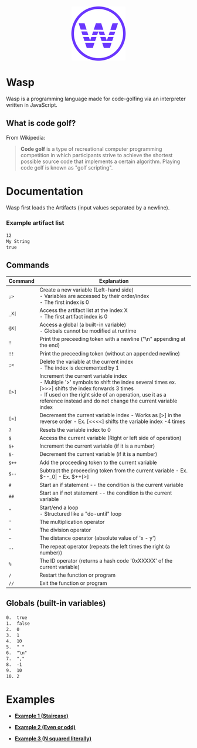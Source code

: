 <p align="center">
	<img alt="wasp logo" src="https://github.com/Jaggler3/wasp-web/blob/main/src/images/icon.png?raw=true">
</p>

# Wasp
Wasp is a programming language made for code-golfing via an interpreter written in JavaScript.

## What is code golf?
From Wikipedia:
> **Code golf** is a type of recreational computer programming competition in which participants strive to achieve the shortest possible source code that implements a certain algorithm. Playing code golf is known as "golf scripting".

# Documentation
Wasp first loads the Artifacts (input values separated by a newline).
### Example artifact list
```
12
My String
true
```

## Commands
| Command 	| Explanation 	|
|-	|-	|
| `;>` 	| Create a new variable (Left-hand side) <br/>  - Variables are accessed by their order/index <br/>  - The first index is 0 	|
| `_X\|` 	| Access the artifact list at the index X <br/> - The first artifact index is 0 	|
| `@X\|` 	| Access a global (a built-in variable) <br/> - Globals cannot be modified at runtime 	|
| `!` 	| Print the preceeding token with a newline ("\n" appending at the end) 	|
| `!!` 	| Print the preceeding token (without an appended newline) 	|
| `;<` 	| Delete the variable at the current index <br/> - The index is decremented by 1 	|
| `[>]` 	| Increment the current variable index <br/> - Multiple '>' symbols to shift the index several times ex. [>>>] shifts the index forwards 3 times <br/> - If used on the right side of an operation, use it as a reference instead and do not change the current variable index 	|
| `[<]` 	| Decrement the current variable index - Works as [>] in the reverse order - Ex. [<<<<] shifts the variable index -4 times 	|
| `?` 	| Resets the variable index to 0 	|
| `$` 	| Access the current variable (Right or left side of operation) 	|
| `$+` 	| Increment the current variable (if it is a number) 	|
| `$-` 	| Decrement the current variable (if it is a number) 	|
| `$++` 	| Add the proceeding token to the current variable 	|
| `$--` 	| Subtract the proceeding token from the current variable - Ex. $--_0\| - Ex. $++[>] 	|
| `#` 	| Start an if statement -- the condition is the current variable 	|
| `##` 	| Start an if not statement -- the condition is the current variable 	|
| `^` 	| Start/end a loop <br/> - Structured like a "do-until" loop 	|
| `'` 	| The multiplication operator 	|
| `"` 	| The division operator 	|
| `~` 	| The distance operator (absolute value of 'x - y') 	|
| `''` 	| The repeat operator (repeats the left times the right (a number)) 	|
| `%` 	| The ID operator (returns a hash code '0xXXXXX' of the current variable) 	|
| `/` 	| Restart the function or program 	|
| `//` 	| Exit the function or program 	|


## Globals (built-in variables)
```
0.	true
1.	false
2.	0
3.	1 
4.	10 
5.	" "
6.	"\n" 
7.	","
8.	-1
9.	10
10.	2
```

# Examples

- [**Example 1 (Staircase)**](https://wasp-compiled.web.app/?;%3E@2|;%3E_0|;%3E_1|;%3E(?[%3E]$-[%3C]$+;%3E@5|[%3C%3C%3C]##@3|[%3E%3E%3E]$'[%3C%3C%3C]#?[%3E%3E%3E%3E]!!$;%3E_1|$'[%3C%3C%3C%3C%3C]!$;%3C;%3C[%3C%3C]##@2|/#)*$&10,#)

- [**Example 2 (Even or odd)**](https://wasp-compiled.web.app/?;%3E_0|;%3E(?#@8|!@3|//##@2|!@2|//#$-$-/)*$&9)

- [**Example 3 (N squared literally)**](https://wasp-compiled.web.app/?;%3E_0|;%3E_0|$-;%3E_0|;%3E=_0|[%3C]$%27[%3E]$--[%3E]$--[%3E];%3E_0|$%27%27_0|!$?#@3|//#;>(?[>]$-!!_0|;>@5|$''[<<<<]!!$?!$[>>>>>>];<?[>]##@3|/#)?##@10|[>>>>>]*$#?[>>>>]!$&12)
